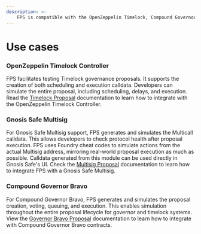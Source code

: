 ```yaml
---
description: >-
    FPS is compatible with the OpenZeppelin Timelock, Compound Governor Bravo, OZ Governor and GnosisSafe Multisig wallet contracts. The project is open source, and we encourage submissions of different types of actions.
---
```


# Use cases

### OpenZeppelin Timelock Controller

FPS facilitates testing Timelock governance proposals. It supports the creation of both scheduling and execution calldata. Developers can simulate the entire proposal, including scheduling, delays, and execution. Read the [Timelock Proposal](../guides/timelock-proposal.md) documentation to learn how to integrate with the OpenZeppelin Timelock Controller.

### Gnosis Safe Multisig

For Gnosis Safe Multisig support, FPS generates and simulates the Multicall calldata. This allows developers to check protocol health after proposal execution. FPS uses Foundry cheat codes to simulate actions from the actual Multisig address, mirroring real-world proposal execution as much as possible. Calldata generated from this module can be used directly in Gnosis Safe's UI. Check the [Multisig Proposal](../guides/multisig-proposal.md) documentation to learn how to integrate FPS with a Gnosis Safe Multisig.

### Compound Governor Bravo

For Compound Governor Bravo, FPS generates and simulates the proposal creation, voting, queuing, and execution. This enables simulation throughout the entire proposal lifecycle for governor and timelock systems. View the [Governor Bravo Proposal](../guides/governor-bravo-proposal.md) documentation to learn how to integrate with Compound Governor Bravo contracts.
